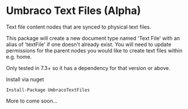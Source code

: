 # Umbraco Text Files (Alpha)
Text file content nodes that are synced to physical text files.

This package will create a new document type named 'Text File' with an alias of 'textFile' if one doesn't already exist. You will need to update
permissions for the parent nodes you would like to create text files within e.g. home.

Only tested in 7.3+ so it has a dependency for that version or above.

Install via nuget

`Install-Package UmbracoTextFiles`

More to come soon...